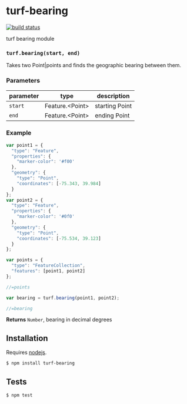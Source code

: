 # turf-bearing

[![build status](https://secure.travis-ci.org/Turfjs/turf-bearing.png)](http://travis-ci.org/Turfjs/turf-bearing)

turf bearing module


### `turf.bearing(start, end)`

Takes two Point|points and finds the geographic bearing between them.


### Parameters

| parameter | type               | description    |
| --------- | ------------------ | -------------- |
| `start`   | Feature\.\<Point\> | starting Point |
| `end`     | Feature\.\<Point\> | ending Point   |


### Example

```js
var point1 = {
  "type": "Feature",
  "properties": {
    "marker-color": '#f00'
  },
  "geometry": {
    "type": "Point",
    "coordinates": [-75.343, 39.984]
  }
};
var point2 = {
  "type": "Feature",
  "properties": {
    "marker-color": '#0f0'
  },
  "geometry": {
    "type": "Point",
    "coordinates": [-75.534, 39.123]
  }
};

var points = {
  "type": "FeatureCollection",
  "features": [point1, point2]
};

//=points

var bearing = turf.bearing(point1, point2);

//=bearing
```


**Returns** `Number`, bearing in decimal degrees

## Installation

Requires [nodejs](http://nodejs.org/).

```sh
$ npm install turf-bearing
```

## Tests

```sh
$ npm test
```


